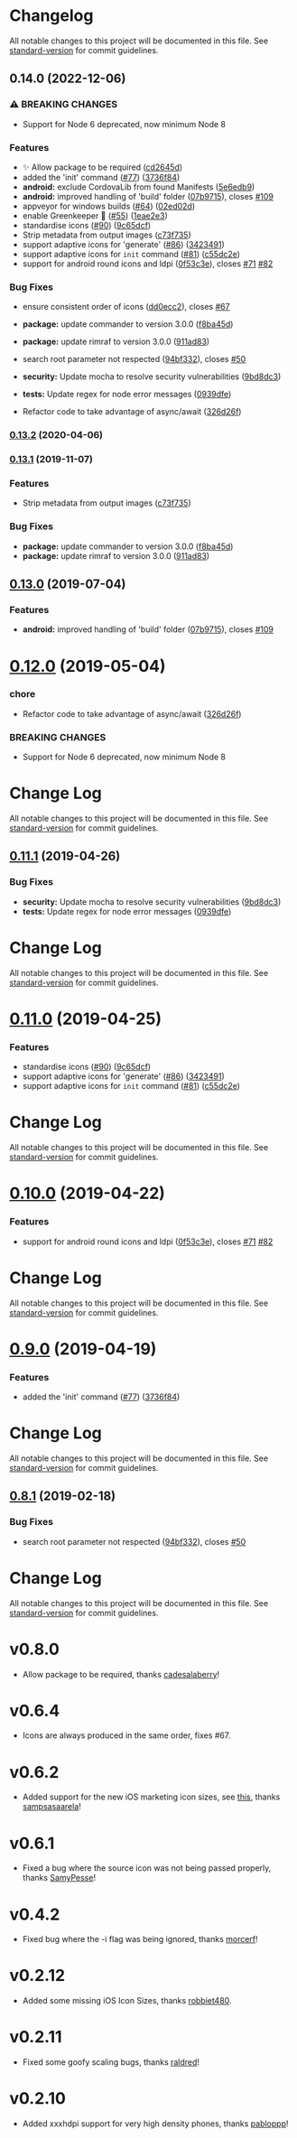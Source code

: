 # Changelog

All notable changes to this project will be documented in this file. See [standard-version](https://github.com/conventional-changelog/standard-version) for commit guidelines.

## 0.14.0 (2022-12-06)


### ⚠ BREAKING CHANGES

* Support for Node 6 deprecated, now minimum Node 8

### Features

* :sparkles: Allow package to be required ([cd2645d](https://github.com/dwmkerr/app-icon/commit/cd2645df8fdcb92c33fa1fe8dfd852125508353b))
* added the 'init' command ([#77](https://github.com/dwmkerr/app-icon/issues/77)) ([3736f84](https://github.com/dwmkerr/app-icon/commit/3736f841b5a694ff986fdbc485d09c6f8508dc9b))
* **android:** exclude CordovaLib from found Manifests ([5e6edb9](https://github.com/dwmkerr/app-icon/commit/5e6edb9143b4c42757e82811e9ed950534568d45))
* **android:** improved handling of 'build' folder ([07b9715](https://github.com/dwmkerr/app-icon/commit/07b971571c6cc57ec95a6f9dd623f673d63cb155)), closes [#109](https://github.com/dwmkerr/app-icon/issues/109)
* appveyor for windows builds ([#64](https://github.com/dwmkerr/app-icon/issues/64)) ([02ed02d](https://github.com/dwmkerr/app-icon/commit/02ed02d94c7186498de82cd5d36c5736190c3fcc))
* enable Greenkeeper 🌴 ([#55](https://github.com/dwmkerr/app-icon/issues/55)) ([1eae2e3](https://github.com/dwmkerr/app-icon/commit/1eae2e3ca067176ceddff839adb2c27619beeb21))
* standardise icons ([#90](https://github.com/dwmkerr/app-icon/issues/90)) ([9c65dcf](https://github.com/dwmkerr/app-icon/commit/9c65dcf7ea8e246d1aa8e6832f95eb0211bc5c65))
* Strip metadata from output images ([c73f735](https://github.com/dwmkerr/app-icon/commit/c73f7355fb680dc7959fd78c9944b13c2ee06527))
* support adaptive icons for 'generate' ([#86](https://github.com/dwmkerr/app-icon/issues/86)) ([3423491](https://github.com/dwmkerr/app-icon/commit/3423491ec1df8a38fdf09c7685ec89f22bc27d77))
* support adaptive icons for `init` command ([#81](https://github.com/dwmkerr/app-icon/issues/81)) ([c55dc2e](https://github.com/dwmkerr/app-icon/commit/c55dc2e4e06f7dee42ce10da2afc3e9f10530e4d))
* support for android round icons and ldpi ([0f53c3e](https://github.com/dwmkerr/app-icon/commit/0f53c3e82d3ca9cad1c4db9206d8fec22d775c3c)), closes [#71](https://github.com/dwmkerr/app-icon/issues/71) [#82](https://github.com/dwmkerr/app-icon/issues/82)


### Bug Fixes

* ensure consistent order of icons ([dd0ecc2](https://github.com/dwmkerr/app-icon/commit/dd0ecc2066ff6f5930fcaaa68e55d2d0f56595a9)), closes [#67](https://github.com/dwmkerr/app-icon/issues/67)
* **package:** update commander to version 3.0.0 ([f8ba45d](https://github.com/dwmkerr/app-icon/commit/f8ba45dd15d8838674112c1ebf79e682ed309971))
* **package:** update rimraf to version 3.0.0 ([911ad83](https://github.com/dwmkerr/app-icon/commit/911ad8383f886718112c6f649317abcedf4f64be))
* search root parameter not respected ([94bf332](https://github.com/dwmkerr/app-icon/commit/94bf332e5baa8a4ffeae65a1c2c71e1a7de422d3)), closes [#50](https://github.com/dwmkerr/app-icon/issues/50)
* **security:** Update mocha to resolve security vulnerabilities ([9bd8dc3](https://github.com/dwmkerr/app-icon/commit/9bd8dc31b1180c9283cc58d3e4412b64f1026dac))
* **tests:** Update regex for node error messages ([0939dfe](https://github.com/dwmkerr/app-icon/commit/0939dfeb8130f20523f52c83b0eed00b9fb3b510))


* Refactor code to take advantage of async/await ([326d26f](https://github.com/dwmkerr/app-icon/commit/326d26f7de1c9ede442c9b19a9fffb0c0e5baa77))

### [0.13.2](https://github.com/dwmkerr/app-icon/compare/v0.13.1...v0.13.2) (2020-04-06)

### [0.13.1](https://github.com/dwmkerr/app-icon/compare/v0.13.0...v0.13.1) (2019-11-07)


### Features

* Strip metadata from output images ([c73f735](https://github.com/dwmkerr/app-icon/commit/c73f7355fb680dc7959fd78c9944b13c2ee06527))


### Bug Fixes

* **package:** update commander to version 3.0.0 ([f8ba45d](https://github.com/dwmkerr/app-icon/commit/f8ba45dd15d8838674112c1ebf79e682ed309971))
* **package:** update rimraf to version 3.0.0 ([911ad83](https://github.com/dwmkerr/app-icon/commit/911ad8383f886718112c6f649317abcedf4f64be))

## [0.13.0](https://github.com/dwmkerr/app-icon/compare/v0.12.0...v0.13.0) (2019-07-04)


### Features

* **android:** improved handling of 'build' folder ([07b9715](https://github.com/dwmkerr/app-icon/commit/07b9715)), closes [#109](https://github.com/dwmkerr/app-icon/issues/109)



# [0.12.0](https://github.com/dwmkerr/app-icon/compare/v0.11.1...v0.12.0) (2019-05-04)


### chore

* Refactor code to take advantage of async/await ([326d26f](https://github.com/dwmkerr/app-icon/commit/326d26f))


### BREAKING CHANGES

* Support for Node 6 deprecated, now minimum Node 8



# Change Log

All notable changes to this project will be documented in this file. See [standard-version](https://github.com/conventional-changelog/standard-version) for commit guidelines.

## [0.11.1](https://github.com/dwmkerr/app-icon/compare/v0.11.0...v0.11.1) (2019-04-26)


### Bug Fixes

* **security:** Update mocha to resolve security vulnerabilities ([9bd8dc3](https://github.com/dwmkerr/app-icon/commit/9bd8dc3))
* **tests:** Update regex for node error messages ([0939dfe](https://github.com/dwmkerr/app-icon/commit/0939dfe))



# Change Log

All notable changes to this project will be documented in this file. See [standard-version](https://github.com/conventional-changelog/standard-version) for commit guidelines.

# [0.11.0](https://github.com/dwmkerr/app-icon/compare/v0.10.0...v0.11.0) (2019-04-25)


### Features

* standardise icons ([#90](https://github.com/dwmkerr/app-icon/issues/90)) ([9c65dcf](https://github.com/dwmkerr/app-icon/commit/9c65dcf))
* support adaptive icons for 'generate' ([#86](https://github.com/dwmkerr/app-icon/issues/86)) ([3423491](https://github.com/dwmkerr/app-icon/commit/3423491))
* support adaptive icons for `init` command ([#81](https://github.com/dwmkerr/app-icon/issues/81)) ([c55dc2e](https://github.com/dwmkerr/app-icon/commit/c55dc2e))



# Change Log

All notable changes to this project will be documented in this file. See [standard-version](https://github.com/conventional-changelog/standard-version) for commit guidelines.

# [0.10.0](https://github.com/dwmkerr/app-icon/compare/v0.9.0...v0.10.0) (2019-04-22)


### Features

* support for android round icons and ldpi ([0f53c3e](https://github.com/dwmkerr/app-icon/commit/0f53c3e)), closes [#71](https://github.com/dwmkerr/app-icon/issues/71) [#82](https://github.com/dwmkerr/app-icon/issues/82)



# Change Log

All notable changes to this project will be documented in this file. See [standard-version](https://github.com/conventional-changelog/standard-version) for commit guidelines.

# [0.9.0](https://github.com/dwmkerr/app-icon/compare/v0.8.1...v0.9.0) (2019-04-19)


### Features

* added the 'init' command ([#77](https://github.com/dwmkerr/app-icon/issues/77)) ([3736f84](https://github.com/dwmkerr/app-icon/commit/3736f84))



# Change Log

All notable changes to this project will be documented in this file. See [standard-version](https://github.com/conventional-changelog/standard-version) for commit guidelines.

## [0.8.1](https://github.com/dwmkerr/app-icon/compare/v0.8.0...v0.8.1) (2019-02-18)


### Bug Fixes

* search root parameter not respected ([94bf332](https://github.com/dwmkerr/app-icon/commit/94bf332)), closes [#50](https://github.com/dwmkerr/app-icon/issues/50)



# Change Log

All notable changes to this project will be documented in this file. See [standard-version](https://github.com/conventional-changelog/standard-version) for commit guidelines.

# v0.8.0

- Allow package to be required, thanks [cadesalaberry](https://github.com/cadesalaberry)!

# v0.6.4

- Icons are always produced in the same order, fixes #67.

# v0.6.2

- Added support for the new iOS marketing icon sizes, see [this](https://stackoverflow.com/a/44691659), thanks [sampsasaarela](https://github.com/sampsasaarela)!
# v0.6.1

- Fixed a bug where the source icon was not being passed properly, thanks [SamyPesse](https://github.com/SamyPesse)!

# v0.4.2

- Fixed bug where the -i flag was being ignored, thanks [morcerf](https://github.com/morcerf)!

# v0.2.12

- Added some missing iOS Icon Sizes, thanks [robbiet480](https://github.com/robbiet480).

# v0.2.11

- Fixed some goofy scaling bugs, thanks [raldred](https://github.com/raldred)!

# v0.2.10

- Added xxxhdpi support for very high density phones, thanks [pabloppp](https://github.com/pabloppp)!
